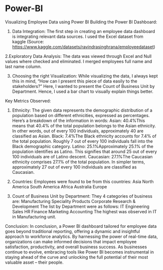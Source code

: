 # Power-BI
Visualizing Employee Data using Power BI
Building the Power BI Dashboard:

1. Data Integration:
The first step in creating an employee data dashboard is integrating relevant data sources. I used the Excel dataset from kaggle (Source: https://www.kaggle.com/datasets/ravindrasinghrana/employeedataset)

2.Exploratory Data Analysis:
The data was viewed through Excel and Null values where checked and eliminated. I merged employees full name and last name column.

3. Choosing the right Visualization:
While visualizing the data, I always kept this in mind,
“How can I present this piece of data easily to the stakeholders?”
Here, I wanted to present the Count of Business Unit by Department. Hence, I used a bar chart to visually explain things better.

Key Metrics Observed:
1. Ethnicity:
The given data represents the demographic distribution of a population based on different ethnicities, expressed as percentages. Here’s a breakdown of the information in words:
Asian: 40.4%This means that 40.4% of the total population belongs to the Asian ethnicity. In other words, out of every 100 individuals, approximately 40 are classified as Asian.
Black: 7.4%The Black ethnicity accounts for 7.4% of the total population. Roughly 7 out of every 100 individuals fall into the Black demographic category.
Latino: 25.1%Approximately 25.1% of the population identifies as Latino. This signifies that around 25 out of every 100 individuals are of Latino descent.
Caucasian: 27.1%The Caucasian ethnicity comprises 27.1% of the total population. In simpler terms, approximately 27 out of every 100 individuals are classified as Caucasian.

3. Countries:
Employees were found to be from this countries:
Asia
North America
South America
Africa
Australia
Europe

5. Count of Business Unit by Department:
They 4 categories of business are:
Manufacturing
Speciality Products
Corporate
Research & Development
The list by Department were as follows:
IT
Engineering
Sales
HR
Finance
Marketing
Accounting
The highest was observed in IT in Manufacturing unit.

Conclusion:
In conclusion, a Power BI dashboard tailored for employee data goes beyond traditional reporting, offering a dynamic and insightful approach to workforce analytics. By harnessing the power of real-time data, organizations can make informed decisions that impact employee satisfaction, productivity, and overall business success. As businesses continue to evolve, embracing tools like Power BI becomes instrumental in staying ahead of the curve and unlocking the full potential of their most valuable asset – their people.
